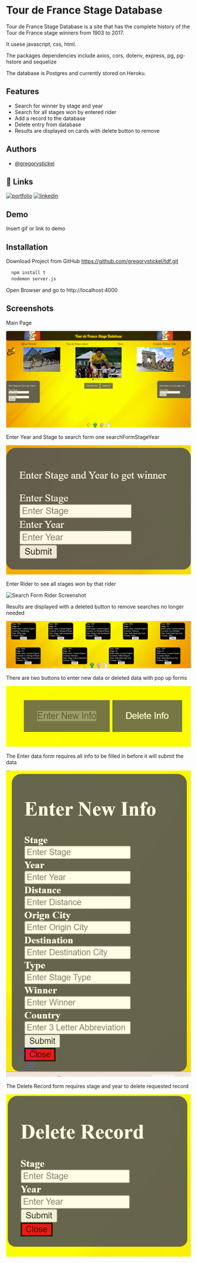 
# Tour de France Stage Database

Tour de France Stage Database is  a site that has the complete history of the Tour de France stage winners from 1903 to 2017.

It usese javascript, css, html. 

The packages dependencies include axios, cors, dotenv, express, pg, pg-hstore and sequelize

The database is Postgres and currently stored on Heroku.

## Features

- Search for winner by stage and year
- Search for all stages won by entered rider
- Add a record to the database
- Delete entry from database 
- Results are displayed on cards with delete button to remove 


## Authors

- [@gregorystickel](https://github.com/gregorystickel)


## 🔗 Links
[![portfolio](https://img.shields.io/badge/my_portfolio-000?style=for-the-badge&logo=ko-fi&logoColor=white)](https://katherineoelsner.com/)
[![linkedin](https://img.shields.io/badge/linkedin-0A66C2?style=for-the-badge&logo=linkedin&logoColor=white)](https://www.linkedin.com/in/gregory-stickel-8b65074a)



## Demo

Insert gif or link to demo


## Installation

Download Project from GitHub https://github.com/gregorystickel/tdf.git

```bash
  npm install t
  nodemon server.js
```
    
Open Browser and go to http://localhost:4000

## Screenshots

Main Page

![Main Page Screenshot](./data/screenshots/mainPage.png)

Enter Year and Stage to search form one searchFormStageYear 

![Search Form Stage Year Screenshot](./data/screenshots/searchFormStageYear.png)

Enter Rider to see all stages won by that rider

![Search Form Rider Screenshot](./data/screenshots/searchFormRider.png)

Results are displayed with a deleted button to remove searches no longer needed

![Results Screenshot](./data/screenshots/results.png)

There are two buttons to enter new data or deleted data with pop up forms 

![Edit Buttons Screenshot](./data/screenshots/editButtons.png)

The Enter data form requires all info to be filled in before it will submit the data

![Enter Data Form  Screenshot](./data/screenshots/enterDataForm.png)

The Delete Record form requires stage and year to delete requested record 

![Delete Record Screenshot](./data/screenshots/deleteRecordForm.png)



